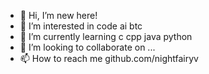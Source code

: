 - 👋 Hi, I’m new here!
- 👀 I’m interested in code ai btc 
- 🌱 I’m currently learning c cpp java python
- 💞️ I’m looking to collaborate on ...
- 📫 How to reach me github.com/nightfairyv

<!---
nightfairyv/nightfairyv is a ✨ special ✨ repository because its `README.md` (this file) appears on your GitHub profile.
You can click the Preview link to take a look at your changes.
--->
